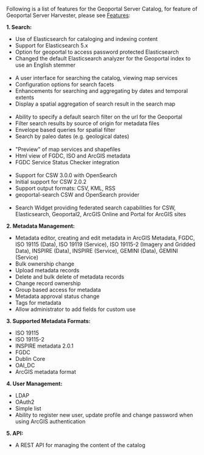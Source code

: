 Following is a list of features for the Geoportal Server Catalog, for feature of Geoportal Server Harvester, please see [Features](https://github.com/Esri/geoportal-server-harvester/wiki/Features):

**1. Search:**
  * Use of Elasticsearch for cataloging and indexing content
  * Support for Elasticsearch 5.x
  * Option for geoportal to access password protected Elasticsearch
  * Changed the default Elasticsearch analyzer for the Geoportal index to use an English stemmer  <br /><br />
  * A user interface for searching the catalog, viewing map services  
  * Configuration options for search facets
  * Enhancements for searching and aggregating by dates and temporal extents
  * Display a spatial aggregation of search result in the search map <br /><br />
  * Ability to specify a default search filter on the url for the Geoportal  
  * Filter search results by source of origin for metadata files
  * Envelope based queries for spatial filter
  * Search by paleo dates (e.g. geological dates)  <br /><br />
  * "Preview" of map services and shapefiles  
  * Html view of FGDC, ISO and ArcGIS metadata
  * FGDC Service Status Checker integration  <br /><br />
  * Support for CSW 3.0.0 with OpenSearch  
  * Initial support for CSW 2.0.2 
  * Support output formats: CSV, KML, RSS
  * geoportal-search CSW and OpenSearch provider  <br /><br />
  * Search Widget providing federated search capabilities for CSW, Elasticsearch, Geoportal2, ArcGIS Online and Portal for ArcGIS sites

**2. Metadata Management:**
  * Metadata editor, creating and edit metadata in ArcGIS Metadata, FGDC, ISO 19115 (Data), ISO 19119 (Service), ISO 19115-2 (Imagery and Gridded Data), INSPIRE (Data), INSPIRE (Service), GEMINI (Data), GEMINI (Service)
  * Bulk ownership change
  * Upload metadata records
  * Delete and bulk delete of metadata records
  * Change record ownership  
  * Group based access for metadata
  * Metadata approval status change
  * Tags for metadata
  * Allow administrator to add fields for custom use
  
**3. Supported Metadata Formats:**
  * ISO 19115
  * ISO 19115-2
  * INSPIRE metadata 2.0.1
  * FGDC
  * Dublin Core
  * OAI_DC
  * ArcGIS metadata format
  
**4. User Management:**
  * LDAP
  * OAuth2
  * Simple list
  * Ability to register new user, update profile and change password when using ArcGIS authentication  
  
**5. API:**
  * A REST API for managing the content of the catalog
